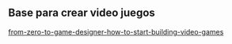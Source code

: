 ## Base para crear video juegos
[from-zero-to-game-designer-how-to-start-building-video-games](https://www.freecodecamp.org/news/from-zero-to-game-designer-how-to-start-building-video-games-even-if-you-dont-have-any-experience-5e2f9f45f4bb/)